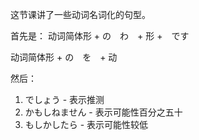 这节课讲了一些动词名词化的句型。

首先是：
动词简体形 + の　わ　+ 形 +　です

动词简体形 + の　を　+ 动

然后：
1. でしょう - 表示推测
2. かもしねません - 表示可能性百分之五十
3. もしかしたら - 表示可能性较低